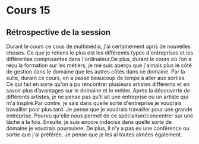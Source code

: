 # Cours 15
## Rétrospective de la session



Durant le cours ce cous de multimédia, j'ai certainement apris de nouvelles choses. Ce que je retiens le plus est les différemts types d'entreprises et les différentes composantes dans l'ordinateur.De plus, durant le cours où l’on a reçu la formation sur les métiers, je me suis aperçu que j'aimais plus le côté de gestion dans le domaine que les autres côtés dans ce domaine. Par la suite, durant ce cours, on a passé beaucoup de temps à aller aux sorties. Ce qui fait en sorte qu'on a pu rencontrer plusieurs artistes différents et en savoir plus d’avantages sur le domaine et le métier. Après la découverte de différents artistes, je ne pense pas qu'il ait une entreprise ou un artiste qui m'a inspiré.Par contre, je sais dans quelle sorte d'entreprise je voudrais travailler pour plus tard. Je pense que je voudrais travailler pour une grande entreprise. Pourvu qu'elle nous permet de ce spécialiser/concentrer sur une tâche à la fois. Ensuite, je suis encore indécise dans quelle sorte de domaine je voudrais poursuivre. De plus, il n'y a pas eu une conférence ou sortie que j'ai préférée. Je pense que je les ai toutes aimées également.
